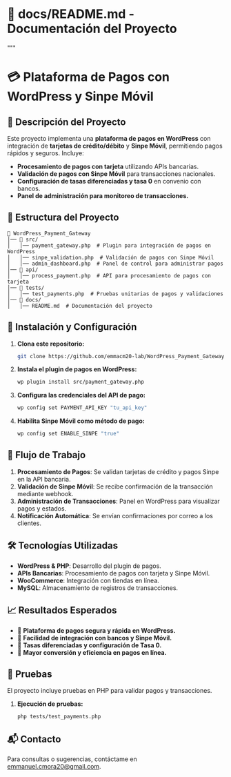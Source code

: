 # 📂 docs/README.md - Documentación del Proyecto
"""
# 💳 Plataforma de Pagos con WordPress y Sinpe Móvil

## 📌 Descripción del Proyecto

Este proyecto implementa una **plataforma de pagos en WordPress** con integración de **tarjetas de crédito/débito** y **Sinpe Móvil**, permitiendo pagos rápidos y seguros. Incluye:

- **Procesamiento de pagos con tarjeta** utilizando APIs bancarias.
- **Validación de pagos con Sinpe Móvil** para transacciones nacionales.
- **Configuración de tasas diferenciadas y tasa 0** en convenio con bancos.
- **Panel de administración para monitoreo de transacciones.**

## 📂 Estructura del Proyecto
```
📁 WordPress_Payment_Gateway
│── 📂 src/
│   │── payment_gateway.php  # Plugin para integración de pagos en WordPress
│   │── sinpe_validation.php  # Validación de pagos con Sinpe Móvil
│   │── admin_dashboard.php  # Panel de control para administrar pagos
│── 📂 api/
│   │── process_payment.php  # API para procesamiento de pagos con tarjeta
│── 📂 tests/
│   │── test_payments.php  # Pruebas unitarias de pagos y validaciones
│── 📂 docs/
│   │── README.md  # Documentación del proyecto
```

## 🚀 Instalación y Configuración

1. **Clona este repositorio:**
   ```sh
   git clone https://github.com/emmacm20-lab/WordPress_Payment_Gateway.git
   ```
2. **Instala el plugin de pagos en WordPress:**
   ```sh
   wp plugin install src/payment_gateway.php
   ```
3. **Configura las credenciales del API de pago:**
   ```sh
   wp config set PAYMENT_API_KEY "tu_api_key"
   ```
4. **Habilita Sinpe Móvil como método de pago:**
   ```sh
   wp config set ENABLE_SINPE "true"
   ```

## 📩 Flujo de Trabajo
1. **Procesamiento de Pagos**: Se validan tarjetas de crédito y pagos Sinpe en la API bancaria.
2. **Validación de Sinpe Móvil**: Se recibe confirmación de la transacción mediante webhook.
3. **Administración de Transacciones**: Panel en WordPress para visualizar pagos y estados.
4. **Notificación Automática**: Se envían confirmaciones por correo a los clientes.

## 🛠 Tecnologías Utilizadas
- **WordPress & PHP**: Desarrollo del plugin de pagos.
- **APIs Bancarias**: Procesamiento de pagos con tarjeta y Sinpe Móvil.
- **WooCommerce**: Integración con tiendas en línea.
- **MySQL**: Almacenamiento de registros de transacciones.

## 📈 Resultados Esperados
- 📌 **Plataforma de pagos segura y rápida en WordPress.**
- 📌 **Facilidad de integración con bancos y Sinpe Móvil.**
- 📌 **Tasas diferenciadas y configuración de Tasa 0.**
- 📌 **Mayor conversión y eficiencia en pagos en línea.**

## 🧪 Pruebas
El proyecto incluye pruebas en PHP para validar pagos y transacciones.
1. **Ejecución de pruebas:**
   ```sh
   php tests/test_payments.php
   ```

## 📬 Contacto
Para consultas o sugerencias, contáctame en [emmanuel.cmora20@gmail.com](mailto:emmanuel.cmora20@gmail.com).